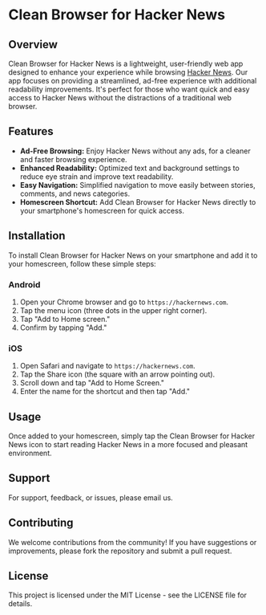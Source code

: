 # Clean Browser for Hacker News

## Overview
Clean Browser for Hacker News is a lightweight, user-friendly web app designed to enhance your experience while browsing [Hacker News](https://hackernews.com). Our app focuses on providing a streamlined, ad-free experience with additional readability improvements. It's perfect for those who want quick and easy access to Hacker News without the distractions of a traditional web browser.

## Features
- **Ad-Free Browsing:** Enjoy Hacker News without any ads, for a cleaner and faster browsing experience.
- **Enhanced Readability:** Optimized text and background settings to reduce eye strain and improve text readability.
- **Easy Navigation:** Simplified navigation to move easily between stories, comments, and news categories.
- **Homescreen Shortcut:** Add Clean Browser for Hacker News directly to your smartphone's homescreen for quick access.

## Installation
To install Clean Browser for Hacker News on your smartphone and add it to your homescreen, follow these simple steps:

### Android
1. Open your Chrome browser and go to `https://hackernews.com`.
2. Tap the menu icon (three dots in the upper right corner).
3. Tap "Add to Home screen."
4. Confirm by tapping "Add."

### iOS
1. Open Safari and navigate to `https://hackernews.com`.
2. Tap the Share icon (the square with an arrow pointing out).
3. Scroll down and tap "Add to Home Screen."
4. Enter the name for the shortcut and then tap "Add."

## Usage
Once added to your homescreen, simply tap the Clean Browser for Hacker News icon to start reading Hacker News in a more focused and pleasant environment.

## Support
For support, feedback, or issues, please email us.

## Contributing
We welcome contributions from the community! If you have suggestions or improvements, please fork the repository and submit a pull request.

## License
This project is licensed under the MIT License - see the LICENSE file for details.
